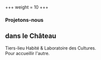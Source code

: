 +++
weight = 10
+++


### Projetons-nous

## dans le Château

Tiers-lieu Habité & Laboratoire des Cultures.  
Pour accueillir l'autre.
